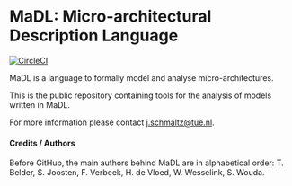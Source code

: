 # MaDL: Micro-architectural Description Language

[![CircleCI](https://circleci.com/gh/julienschmaltz/madl/tree/master.svg?style=svg)](https://circleci.com/gh/julienschmaltz/madl/tree/master)

MaDL is a language to formally model and analyse micro-architectures. 

This is the public repository containing tools for the analysis of models written in MaDL. 

For more information please contact j.schmaltz@tue.nl.


#### Credits / Authors
Before GitHub, the main authors behind MaDL are in alphabetical order: T. Belder, S. Joosten, F. Verbeek, H. de Vloed, W. Wesselink, S. Wouda. 
